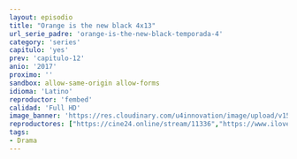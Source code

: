 ```yaml
---
layout: episodio
title: "Orange is the new black 4x13"
url_serie_padre: 'orange-is-the-new-black-temporada-4'
category: 'series'
capitulo: 'yes'
prev: 'capitulo-12'
anio: '2017'
proximo: ''
sandbox: allow-same-origin allow-forms
idioma: 'Latino'
reproductor: 'fembed'
calidad: 'Full HD'
image_banner: 'https://res.cloudinary.com/u4innovation/image/upload/v1565152608/maxresdefault-min_vy9nnj.jpg'
reproductores: ["https://cine24.online/stream/11336","https://www.ilovefembed.best/v/lypq8cn2m0ynzr3"]
tags:
- Drama
---
```











